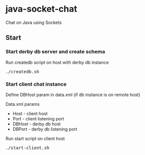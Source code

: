 # java-socket-chat

Chat on Java using Sockets

## Start

### Start derby db server and create schema

Run createdb script on host with derby db instance

<pre>
./createdb.sh
</pre>

### Start client chat instance

Define DBHost param in data.xml (if db instance is on remote host)

Data.xml params

* Host - client host
* Port - client listening port
* DBHost - derby db host
* DBPort - derby db listening port

Run start script on client host

<pre>
./start-client.sh
</pre>
